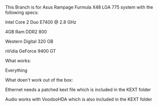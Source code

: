 This Branch is for Asus Rampage Furmula X48 LGA 775 system with the following specs:

Intel Core 2 Duo E7400 @ 2.8 GHz

4GB Ram DDR2 800

Western Digital 320 GB

nVidia GeForce 9400 GT

What works:

Everything

What doen't work out of the box:

Ethernet needs a patched kext file which is included in the KEXT folder

Audio works with VoodooHDA which is also included in the KEXT folder
